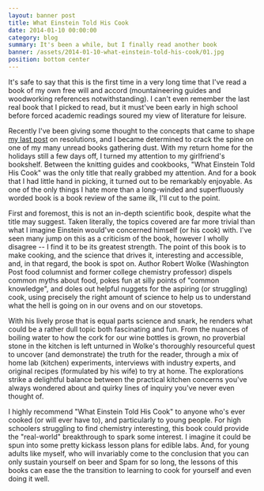```yaml
---
layout: banner post
title: What Einstein Told His Cook
date: 2014-01-10 00:00:00
category: blog
summary: It's been a while, but I finally read another book
banner: /assets/2014-01-10-what-einstein-told-his-cook/01.jpg
position: bottom center
---
```


It's safe to say that this is the first time in a very long time that I've read a book of my own free will and accord (mountaineering guides and woodworking references notwithstanding). I can't even remember the last real book that I picked to read, but it must've been early in high school before forced academic readings soured my view of literature for leisure.

Recently I've been giving some thought to the concepts that came to shape [my last post](/blog/seize-the-day/) on resolutions, and I became determined to crack the spine on one of my many unread books gathering dust. With my return home for the holidays still a few days off, I turned my attention to my girlfriend's bookshelf. Between the knitting guides and cookbooks, "What Einstein Told His Cook" was the only title that really grabbed my attention. And for a book that I had little hand in picking, it turned out to be remarkably enjoyable. As one of the only things I hate more than a long-winded and superfluously worded book is a book review of the same ilk, I'll cut to the point.

First and foremost, this is not an in-depth scientific book, despite what the title may suggest. Taken literally, the topics covered are far more trivial than what I imagine Einstein would've concerned himself (or his cook) with. I've seen many jump on this as a criticism of the book, however I wholly disagree -- I find it to be its greatest strength. The point of this book is to make cooking, and the science that drives it, interesting and accessible, and, in that regard, the book is spot on. Author Robert Wolke (Washington Post food columnist and former college chemistry professor) dispels common myths about food, pokes fun at silly points of "common knowledge", and doles out helpful nuggets for the aspiring (or struggling) cook, using precisely the right amount of science to help us to understand what the hell is going on in our ovens and on our stovetops.

With his lively prose that is equal parts science and snark, he renders what could be a rather dull topic both fascinating and fun. From the nuances of boiling water to how the cork for our wine bottles is grown, no proverbial stone in the kitchen is left unturned in Wolke's thoroughly resourceful quest to uncover (and demonstrate) the truth for the reader, through a mix of home lab (kitchen) experiments, interviews with industry experts, and original recipes (formulated by his wife) to try at home. The explorations strike a delightful balance between the practical kitchen concerns you've always wondered about and quirky lines of inquiry you've never even thought of.

I highly recommend "What Einstein Told His Cook" to anyone who's ever cooked (or will ever have to), and particularly to young people. For high schoolers struggling to find chemistry interesting, this book could provide the "real-world" breakthrough to spark some interest. I imagine it could be spun into some pretty kickass lesson plans for edible labs. And, for young adults like myself, who will invariably come to the conclusion that you can only sustain yourself on beer and Spam for so long, the lessons of this books can ease the the transition to learning to cook for yourself and even doing it well.